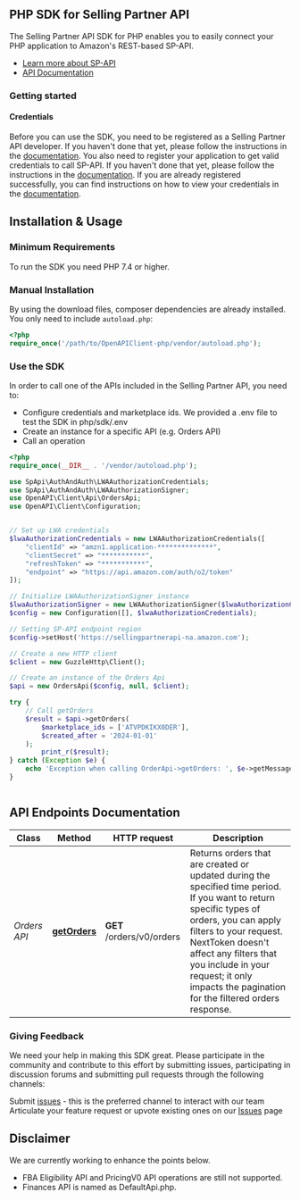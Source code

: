 ## PHP SDK for Selling Partner API

The Selling Partner API SDK for PHP enables you to easily connect your PHP application to Amazon's REST-based SP-API.

* [Learn more about SP-API](https://developer.amazonservices.com/)
* [API Documentation](https://developer-docs.amazon.com/sp-api/)

### Getting started

#### Credentials

Before you can use the SDK, you need to be registered as a Selling Partner API developer. If you haven't done that yet, please follow the instructions in the [documentation](https://developer-docs.amazon.com/sp-api/docs/sp-api-registration-overview).
You also need to register your application to get valid credentials to call SP-API. If you haven't done that yet, please follow the instructions in the [documentation](https://developer-docs.amazon.com/sp-api/docs/registering-your-application).
If you are already registered successfully, you can find instructions on how to view your credentials in the [documentation](https://developer-docs.amazon.com/sp-api/docs/viewing-your-application-information-and-credentials).

## Installation & Usage

### Minimum Requirements

To run the SDK you need PHP 7.4 or higher.


### Manual Installation

By using the download files, composer dependencies are already installed. You only need to include `autoload.php`:

```php
<?php
require_once('/path/to/OpenAPIClient-php/vendor/autoload.php');
```

### Use the SDK

In order to call one of the APIs included in the Selling Partner API, you need to:
* Configure credentials and marketplace ids. We provided a .env file to test the SDK in php/sdk/.env
* Create an instance for a specific API (e.g. Orders API)
* Call an operation

```php
<?php
require_once(__DIR__ . '/vendor/autoload.php');

use SpApi\AuthAndAuth\LWAAuthorizationCredentials;
use SpApi\AuthAndAuth\LWAAuthorizationSigner;
use OpenAPI\Client\Api\OrdersApi;
use OpenAPI\Client\Configuration;


// Set up LWA credentials
$lwaAuthorizationCredentials = new LWAAuthorizationCredentials([
    "clientId" => "amzn1.application-**************",
    "clientSecret" => "***********",
    "refreshToken" => "***********",
    "endpoint" => "https://api.amazon.com/auth/o2/token"
]);

// Initialize LWAAuthorizationSigner instance
$lwaAuthorizationSigner = new LWAAuthorizationSigner($lwaAuthorizationCredentials);
$config = new Configuration([], $lwaAuthorizationCredentials);

// Setting SP-API endpoint region 
$config->setHost('https://sellingpartnerapi-na.amazon.com');

// Create a new HTTP client 
$client = new GuzzleHttp\Client();

// Create an instance of the Orders Api 
$api = new OrdersApi($config, null, $client);

try {
    // Call getOrders
    $result = $api->getOrders(
        $marketplace_ids = ['ATVPDKIKX0DER'],
        $created_after = '2024-01-01'
    );
        print_r($result);
} catch (Exception $e) {
    echo 'Exception when calling OrderApi->getOrders: ', $e->getMessage(), PHP_EOL;
}



```


## API Endpoints Documentation

Class | Method                                           | HTTP request | Description
------------ |--------------------------------------------------| ------------- | -------------
*Orders API* | [**getOrders**](docs/Api/OrdersApi.md#getorders) | **GET** /orders/v0/orders | Returns orders that are created or updated during the specified time period. If you want to return specific types of orders, you can apply filters to your request. NextToken doesn't affect any filters that you include in your request; it only impacts the pagination for the filtered orders response.


### Giving Feedback

We need your help in making this SDK great. Please participate in the community and contribute to this effort by submitting issues, participating in discussion forums and submitting pull requests through the following channels:

Submit [issues][sdk-issues] - this is the preferred channel to interact with our team
Articulate your feature request or upvote existing ones on our [Issues][sdk-issues] page

[sdk-issues]: https://github.com/amzn/selling-partner-api-sdk/issues



## Disclaimer

We are currently working to enhance the points below.

- FBA Eligibility API and PricingV0 API operations are still not supported.
- Finances API is named as DefaultApi.php.
